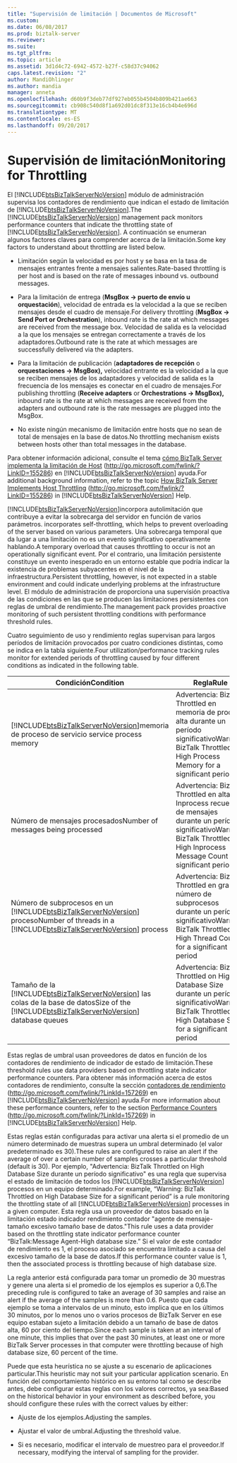 ```yaml
---
title: "Supervisión de limitación | Documentos de Microsoft"
ms.custom: 
ms.date: 06/08/2017
ms.prod: biztalk-server
ms.reviewer: 
ms.suite: 
ms.tgt_pltfrm: 
ms.topic: article
ms.assetid: 3d1d4c72-6942-4572-b27f-c58d37c94062
caps.latest.revision: "2"
author: MandiOhlinger
ms.author: mandia
manager: anneta
ms.openlocfilehash: d60b9f3deb77df927eb055b4504b809b421ae663
ms.sourcegitcommit: cb908c540d8f1a692d01dc8f313e16cb4b4e696d
ms.translationtype: MT
ms.contentlocale: es-ES
ms.lasthandoff: 09/20/2017
---
```

# <a name="monitoring-for-throttling"></a><span data-ttu-id="df35a-102">Supervisión de limitación</span><span class="sxs-lookup"><span data-stu-id="df35a-102">Monitoring for Throttling</span></span>
<span data-ttu-id="df35a-103">El [!INCLUDE[btsBizTalkServerNoVersion](../includes/btsbiztalkservernoversion-md.md)] módulo de administración supervisa los contadores de rendimiento que indican el estado de limitación de [!INCLUDE[btsBizTalkServerNoVersion](../includes/btsbiztalkservernoversion-md.md)].</span><span class="sxs-lookup"><span data-stu-id="df35a-103">The [!INCLUDE[btsBizTalkServerNoVersion](../includes/btsbiztalkservernoversion-md.md)] management pack monitors performance counters that indicate the throttling state of [!INCLUDE[btsBizTalkServerNoVersion](../includes/btsbiztalkservernoversion-md.md)].</span></span> <span data-ttu-id="df35a-104">A continuación se enumeran algunos factores claves para comprender acerca de la limitación.</span><span class="sxs-lookup"><span data-stu-id="df35a-104">Some key factors to understand about throttling are listed below.</span></span>  
  
-   <span data-ttu-id="df35a-105">Limitación según la velocidad es por host y se basa en la tasa de mensajes entrantes frente a mensajes salientes.</span><span class="sxs-lookup"><span data-stu-id="df35a-105">Rate-based throttling is per host and is based on the rate of messages inbound vs. outbound messages.</span></span>  
  
-   <span data-ttu-id="df35a-106">Para la limitación de entrega (**MsgBox -> puerto de envío u orquestación**), velocidad de entrada es la velocidad a la que se reciben mensajes desde el cuadro de mensaje.</span><span class="sxs-lookup"><span data-stu-id="df35a-106">For delivery throttling (**MsgBox -> Send Port or Orchestration**), inbound rate is the rate at which messages are received from the message box.</span></span> <span data-ttu-id="df35a-107">Velocidad de salida es la velocidad a la que los mensajes se entregan correctamente a través de los adaptadores.</span><span class="sxs-lookup"><span data-stu-id="df35a-107">Outbound rate is the rate at which messages are successfully delivered via the adapters.</span></span>  
  
-   <span data-ttu-id="df35a-108">Para la limitación de publicación (**adaptadores de recepción** o **orquestaciones -> MsgBox),** velocidad entrante es la velocidad a la que se reciben mensajes de los adaptadores y velocidad de salida es la frecuencia de los mensajes es conectar en el cuadro de mensajes.</span><span class="sxs-lookup"><span data-stu-id="df35a-108">For publishing throttling (**Receive adapters** or **Orchestrations -> MsgBox),** inbound rate is the rate at which messages are received from the adapters and outbound rate is the rate messages are plugged into the MsgBox.</span></span>  
  
-   <span data-ttu-id="df35a-109">No existe ningún mecanismo de limitación entre hosts que no sean de total de mensajes en la base de datos.</span><span class="sxs-lookup"><span data-stu-id="df35a-109">No throttling mechanism exists between hosts other than total messages in the database.</span></span>  
  
 <span data-ttu-id="df35a-110">Para obtener información adicional, consulte el tema [cómo BizTalk Server implementa la limitación de Host](http://go.microsoft.com/fwlink/?LinkID=155286) (http://go.microsoft.com/fwlink/?LinkID=155286) en [!INCLUDE[btsBizTalkServerNoVersion](../includes/btsbiztalkservernoversion-md.md)] ayuda.</span><span class="sxs-lookup"><span data-stu-id="df35a-110">For additional background information, refer to the topic [How BizTalk Server Implements Host Throttling](http://go.microsoft.com/fwlink/?LinkID=155286) (http://go.microsoft.com/fwlink/?LinkID=155286) in [!INCLUDE[btsBizTalkServerNoVersion](../includes/btsbiztalkservernoversion-md.md)] Help.</span></span>  
  
 [!INCLUDE[btsBizTalkServerNoVersion](../includes/btsbiztalkservernoversion-md.md)]<span data-ttu-id="df35a-111">incorpora autolimitación que contribuye a evitar la sobrecarga del servidor en función de varios parámetros.</span><span class="sxs-lookup"><span data-stu-id="df35a-111"> incorporates self-throttling, which helps to prevent overloading of the server based on various parameters.</span></span> <span data-ttu-id="df35a-112">Una sobrecarga temporal que da lugar a una limitación no es un evento significativo operativamente hablando.</span><span class="sxs-lookup"><span data-stu-id="df35a-112">A temporary overload that causes throttling to occur is not an operationally significant event.</span></span> <span data-ttu-id="df35a-113">Por el contrario, una limitación persistente constituye un evento inesperado en un entorno estable que podría indicar la existencia de problemas subyacentes en el nivel de la infraestructura.</span><span class="sxs-lookup"><span data-stu-id="df35a-113">Persistent throttling, however, is not expected in a stable environment and could indicate underlying problems at the infrastructure level.</span></span> <span data-ttu-id="df35a-114">El módulo de administración de proporciona una supervisión proactiva de las condiciones en las que se producen las limitaciones persistentes con reglas de umbral de rendimiento.</span><span class="sxs-lookup"><span data-stu-id="df35a-114">The management pack provides proactive monitoring of such persistent throttling conditions with performance threshold rules.</span></span>  
  
 <span data-ttu-id="df35a-115">Cuatro seguimiento de uso y rendimiento reglas supervisan para largos períodos de limitación provocados por cuatro condiciones distintas, como se indica en la tabla siguiente.</span><span class="sxs-lookup"><span data-stu-id="df35a-115">Four utilization/performance tracking rules monitor for extended periods of throttling caused by four different conditions as indicated in the following table.</span></span>  
  
|<span data-ttu-id="df35a-116">Condición</span><span class="sxs-lookup"><span data-stu-id="df35a-116">Condition</span></span>|<span data-ttu-id="df35a-117">Regla</span><span class="sxs-lookup"><span data-stu-id="df35a-117">Rule</span></span>|  
|---------------|----------|  
|[!INCLUDE[btsBizTalkServerNoVersion](../includes/btsbiztalkservernoversion-md.md)]<span data-ttu-id="df35a-118">memoria de proceso de servicio</span><span class="sxs-lookup"><span data-stu-id="df35a-118"> service process memory</span></span>|<span data-ttu-id="df35a-119">Advertencia: BizTalk Throttled en memoria de proceso alta durante un período significativo</span><span class="sxs-lookup"><span data-stu-id="df35a-119">Warning: BizTalk Throttled on High Process Memory for a significant period</span></span>|  
|<span data-ttu-id="df35a-120">Número de mensajes procesados</span><span class="sxs-lookup"><span data-stu-id="df35a-120">Number of messages being processed</span></span>|<span data-ttu-id="df35a-121">Advertencia: BizTalk Throttled en alta Inprocess recuento de mensajes durante un período significativo</span><span class="sxs-lookup"><span data-stu-id="df35a-121">Warning: BizTalk Throttled on High Inprocess Message Count for a significant period</span></span>|  
|<span data-ttu-id="df35a-122">Número de subprocesos en un [!INCLUDE[btsBizTalkServerNoVersion](../includes/btsbiztalkservernoversion-md.md)] proceso</span><span class="sxs-lookup"><span data-stu-id="df35a-122">Number of threads in a [!INCLUDE[btsBizTalkServerNoVersion](../includes/btsbiztalkservernoversion-md.md)] process</span></span>|<span data-ttu-id="df35a-123">Advertencia: BizTalk Throttled en gran número de subprocesos durante un período significativo</span><span class="sxs-lookup"><span data-stu-id="df35a-123">Warning: BizTalk Throttled on High Thread Count for a significant period</span></span>|  
|<span data-ttu-id="df35a-124">Tamaño de la [!INCLUDE[btsBizTalkServerNoVersion](../includes/btsbiztalkservernoversion-md.md)] las colas de la base de datos</span><span class="sxs-lookup"><span data-stu-id="df35a-124">Size of the [!INCLUDE[btsBizTalkServerNoVersion](../includes/btsbiztalkservernoversion-md.md)] database queues</span></span>|<span data-ttu-id="df35a-125">Advertencia: BizTalk Throttled on High Database Size durante un período significativo</span><span class="sxs-lookup"><span data-stu-id="df35a-125">Warning: BizTalk Throttled on High Database Size for a significant period</span></span>|  
  
 <span data-ttu-id="df35a-126">Estas reglas de umbral usan proveedores de datos en función de los contadores de rendimiento de indicador de estado de limitación.</span><span class="sxs-lookup"><span data-stu-id="df35a-126">These threshold rules use data providers based on throttling state indicator performance counters.</span></span> <span data-ttu-id="df35a-127">Para obtener más información acerca de estos contadores de rendimiento, consulte la sección [contadores de rendimiento](http://go.microsoft.com/fwlink/?LinkId=157269) (http://go.microsoft.com/fwlink/?LinkId=157269) en [!INCLUDE[btsBizTalkServerNoVersion](../includes/btsbiztalkservernoversion-md.md)] ayuda.</span><span class="sxs-lookup"><span data-stu-id="df35a-127">For more information about these performance counters, refer to the section [Performance Counters](http://go.microsoft.com/fwlink/?LinkId=157269) (http://go.microsoft.com/fwlink/?LinkId=157269) in [!INCLUDE[btsBizTalkServerNoVersion](../includes/btsbiztalkservernoversion-md.md)] Help.</span></span>  
  
 <span data-ttu-id="df35a-128">Estas reglas están configuradas para activar una alerta si el promedio de un número determinado de muestras supera un umbral determinado (el valor predeterminado es 30).</span><span class="sxs-lookup"><span data-stu-id="df35a-128">These rules are configured to raise an alert if the average of over a certain number of samples crosses a particular threshold (default is 30).</span></span> <span data-ttu-id="df35a-129">Por ejemplo, "Advertencia: BizTalk Throttled on High Database Size durante un período significativo" es una regla que supervisa el estado de limitación de todos los [!INCLUDE[btsBizTalkServerNoVersion](../includes/btsbiztalkservernoversion-md.md)] procesos en un equipo determinado.</span><span class="sxs-lookup"><span data-stu-id="df35a-129">For example, “Warning: BizTalk Throttled on High Database Size for a significant period” is a rule monitoring the throttling state of all [!INCLUDE[btsBizTalkServerNoVersion](../includes/btsbiztalkservernoversion-md.md)] processes in a given computer.</span></span> <span data-ttu-id="df35a-130">Esta regla usa un proveedor de datos basado en la limitación estado indicador rendimiento contador "agente de mensaje-tamaño excesivo tamaño base de datos."</span><span class="sxs-lookup"><span data-stu-id="df35a-130">This rule uses a data provider based on the throttling state indicator performance counter “BizTalk:Message Agent-High database size.”</span></span> <span data-ttu-id="df35a-131">Si el valor de este contador de rendimiento es 1, el proceso asociado se encuentra limitado a causa del excesivo tamaño de la base de datos.</span><span class="sxs-lookup"><span data-stu-id="df35a-131">If this performance counter value is 1, then the associated process is throttling because of high database size.</span></span>  
  
 <span data-ttu-id="df35a-132">La regla anterior está configurada para tomar un promedio de 30 muestras y genere una alerta si el promedio de los ejemplos es superior a 0,6.</span><span class="sxs-lookup"><span data-stu-id="df35a-132">The preceding rule is configured to take an average of 30 samples and raise an alert if the average of the samples is more than 0.6.</span></span> <span data-ttu-id="df35a-133">Puesto que cada ejemplo se toma a intervalos de un minuto, esto implica que en los últimos 30 minutos, por lo menos uno o varios procesos de BizTalk Server en ese equipo estaban sujeto a limitación debido a un tamaño de base de datos alta, 60 por ciento del tiempo.</span><span class="sxs-lookup"><span data-stu-id="df35a-133">Since each sample is taken at an interval of one minute, this implies that over the past 30 minutes, at least one or more BizTalk Server processes in that computer were throttling because of high database size, 60 percent of the time.</span></span>  
  
 <span data-ttu-id="df35a-134">Puede que esta heurística no se ajuste a su escenario de aplicaciones particular.</span><span class="sxs-lookup"><span data-stu-id="df35a-134">This heuristic may not suit your particular application scenario.</span></span> <span data-ttu-id="df35a-135">En función del comportamiento histórico en su entorno tal como se describe antes, debe configurar estas reglas con los valores correctos, ya sea:</span><span class="sxs-lookup"><span data-stu-id="df35a-135">Based on the historical behavior in your environment as described before, you should configure these rules with the correct values by either:</span></span>  
  
-   <span data-ttu-id="df35a-136">Ajuste de los ejemplos.</span><span class="sxs-lookup"><span data-stu-id="df35a-136">Adjusting the samples.</span></span>  
  
-   <span data-ttu-id="df35a-137">Ajustar el valor de umbral.</span><span class="sxs-lookup"><span data-stu-id="df35a-137">Adjusting the threshold value.</span></span>  
  
-   <span data-ttu-id="df35a-138">Si es necesario, modificar el intervalo de muestreo para el proveedor.</span><span class="sxs-lookup"><span data-stu-id="df35a-138">If necessary, modifying the interval of sampling for the provider.</span></span>